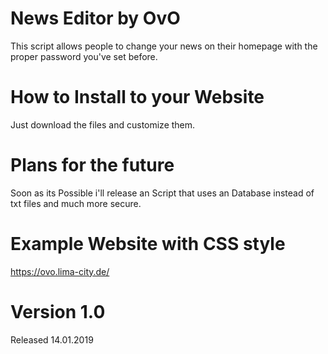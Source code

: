 # News Editor by OvO

This script allows people to change your news on their homepage with the proper password you've set before.

# How to Install to your Website

Just download the files and customize them.

# Plans for the future

Soon as its Possible i'll release an Script that uses an Database instead of txt files and much more secure.

# Example Website with CSS style
https://ovo.lima-city.de/

# Version 1.0

Released 14.01.2019
